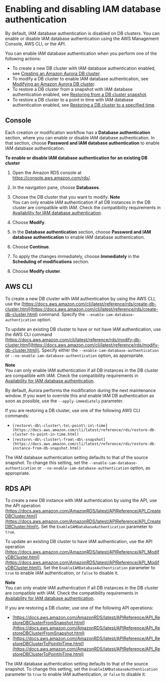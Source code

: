 # Enabling and disabling IAM database authentication<a name="UsingWithRDS.IAMDBAuth.Enabling"></a>

By default, IAM database authentication is disabled on DB clusters\. You can enable or disable IAM database authentication using the AWS Management Console, AWS CLI, or the API\.

You can enable IAM database authentication when you perform one of the following actions:
+ To create a new DB cluster with IAM database authentication enabled, see [Creating an Amazon Aurora DB cluster](Aurora.CreateInstance.md)\.
+ To modify a DB cluster to enable IAM database authentication, see [Modifying an Amazon Aurora DB cluster](Aurora.Modifying.md)\.
+ To restore a DB cluster from a snapshot with IAM database authentication enabled, see [Restoring from a DB cluster snapshot](USER_RestoreFromSnapshot.md)\.
+ To restore a DB cluster to a point in time with IAM database authentication enabled, see [Restoring a DB cluster to a specified time](aurora-pitr.md)\.

## Console<a name="UsingWithRDS.IAMDBAuth.Enabling.Console"></a>

Each creation or modification workflow has a **Database authentication** section, where you can enable or disable IAM database authentication\. In that section, choose **Password and IAM database authentication** to enable IAM database authentication\.

**To enable or disable IAM database authentication for an existing DB cluster**

1. Open the Amazon RDS console at [https://console\.aws\.amazon\.com/rds/](https://console.aws.amazon.com/rds/)\.

1. In the navigation pane, choose **Databases**\.

1. Choose the DB cluster that you want to modify\.
**Note**  
You can only enable IAM authentication if all DB instances in the DB cluster are compatible with IAM\. Check the compatibility requirements in [Availability for IAM database authentication](UsingWithRDS.IAMDBAuth.md#UsingWithRDS.IAMDBAuth.Availability)\. 

1. Choose **Modify**\.

1. In the **Database authentication** section, choose **Password and IAM database authentication** to enable IAM database authentication\.

1. Choose **Continue**\.

1. To apply the changes immediately, choose **Immediately** in the **Scheduling of modifications** section\.

1. Choose **Modify cluster**\.

## AWS CLI<a name="UsingWithRDS.IAMDBAuth.Enabling.CLI"></a>

To create a new DB cluster with IAM authentication by using the AWS CLI, use the [https://docs.aws.amazon.com/cli/latest/reference/rds/create-db-cluster.html](https://docs.aws.amazon.com/cli/latest/reference/rds/create-db-cluster.html) command\. Specify the `--enable-iam-database-authentication` option\.

To update an existing DB cluster to have or not have IAM authentication, use the AWS CLI command [https://docs.aws.amazon.com/cli/latest/reference/rds/modify-db-cluster.html](https://docs.aws.amazon.com/cli/latest/reference/rds/modify-db-cluster.html)\. Specify either the `--enable-iam-database-authentication` or `--no-enable-iam-database-authentication` option, as appropriate\.

**Note**  
You can only enable IAM authentication if all DB instances in the DB cluster are compatible with IAM\. Check the compatibility requirements in [Availability for IAM database authentication](UsingWithRDS.IAMDBAuth.md#UsingWithRDS.IAMDBAuth.Availability)\. 

By default, Aurora performs the modification during the next maintenance window\. If you want to override this and enable IAM DB authentication as soon as possible, use the `--apply-immediately` parameter\. 

If you are restoring a DB cluster, use one of the following AWS CLI commands:
+ `[restore\-db\-cluster\-to\-point\-in\-time](https://docs.aws.amazon.com/cli/latest/reference/rds/restore-db-cluster-to-point-in-time.html)`
+ `[restore\-db\-cluster\-from\-db\-snapshot](https://docs.aws.amazon.com/cli/latest/reference/rds/restore-db-instance-from-db-snapshot.html)`

The IAM database authentication setting defaults to that of the source snapshot\. To change this setting, set the `--enable-iam-database-authentication` or `--no-enable-iam-database-authentication` option, as appropriate\.

## RDS API<a name="UsingWithRDS.IAMDBAuth.Enabling.API"></a>

To create a new DB instance with IAM authentication by using the API, use the API operation [https://docs.aws.amazon.com/AmazonRDS/latest/APIReference/API_CreateDBCluster.html](https://docs.aws.amazon.com/AmazonRDS/latest/APIReference/API_CreateDBCluster.html)\. Set the `EnableIAMDatabaseAuthentication` parameter to `true`\.

To update an existing DB cluster to have IAM authentication, use the API operation [https://docs.aws.amazon.com/AmazonRDS/latest/APIReference/API_ModifyDBCluster.html](https://docs.aws.amazon.com/AmazonRDS/latest/APIReference/API_ModifyDBCluster.html)\. Set the `EnableIAMDatabaseAuthentication` parameter to `true` to enable IAM authentication, or `false` to disable it\.

**Note**  
You can only enable IAM authentication if all DB instances in the DB cluster are compatible with IAM\. Check the compatibility requirements in [Availability for IAM database authentication](UsingWithRDS.IAMDBAuth.md#UsingWithRDS.IAMDBAuth.Availability)\. 

If you are restoring a DB cluster, use one of the following API operations:
+ [https://docs.aws.amazon.com/AmazonRDS/latest/APIReference/API_RestoreDBClusterFromSnapshot.html](https://docs.aws.amazon.com/AmazonRDS/latest/APIReference/API_RestoreDBClusterFromSnapshot.html)
+ [https://docs.aws.amazon.com/AmazonRDS/latest/APIReference/API_RestoreDBClusterToPointInTime.html](https://docs.aws.amazon.com/AmazonRDS/latest/APIReference/API_RestoreDBClusterToPointInTime.html)

The IAM database authentication setting defaults to that of the source snapshot\. To change this setting, set the `EnableIAMDatabaseAuthentication` parameter to `true` to enable IAM authentication, or `false` to disable it\.